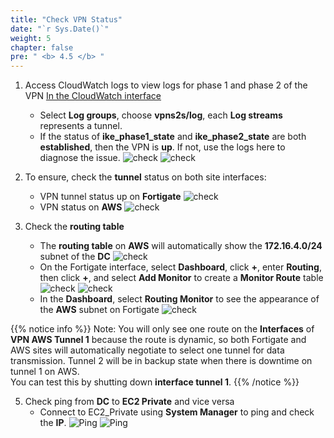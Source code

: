 ```yaml
---
title: "Check VPN Status"
date: "`r Sys.Date()`"
weight: 5
chapter: false
pre: " <b> 4.5 </b> "
---
```


1. Access CloudWatch logs to view logs for phase 1 and phase 2 of the VPN
   [In the CloudWatch interface](https://ap-southeast-1.console.aws.amazon.com/cloudwatch/home)
   + Select **Log groups**, choose **vpns2s/log**, each **Log streams** represents a tunnel.
   + If the status of **ike_phase1_state** and **ike_phase2_state** are both **established**, then the VPN is **up**. If not, use the logs here to diagnose the issue.
      ![check](/images/4.vpnsitetositefortigate/Monitoring%20VPN-0.png)
      ![check](/images/4.vpnsitetositefortigate/Monitoring%20VPN-01.png)

2. To ensure, check the **tunnel** status on both site interfaces:
   + VPN tunnel status up on **Fortigate**
      ![check](/images/4.vpnsitetositefortigate/Monitoring%20VPN-1.png)
   + VPN status on **AWS**
      ![check](/images/4.vpnsitetositefortigate/Monitoring%20VPN-2.png)
3. Check the **routing table**
   + The **routing table** on **AWS** will automatically show the **172.16.4.0/24** subnet of the **DC**
      ![check](/images/4.vpnsitetositefortigate/Monitoring%20VPN-3.png)
   + On the Fortigate interface, select **Dashboard**, click **+**, enter **Routing**, then click **+**, and select **Add Monitor** to create a **Monitor Route** table
      ![check](/images/4.vpnsitetositefortigate/Monitoring%20VPN-4.png)
      ![check](/images/4.vpnsitetositefortigate/Monitoring%20VPN-5.png)
   + In the **Dashboard**, select **Routing Monitor** to see the appearance of the **AWS** subnet on Fortigate
      ![check](/images/4.vpnsitetositefortigate/Monitoring%20VPN-6.png)

{{% notice info %}}
Note: You will only see one route on the **Interfaces** of **VPN AWS Tunnel 1** because the route is dynamic, so both Fortigate and AWS sites will automatically negotiate to select one tunnel for data transmission. Tunnel 2 will be in backup state when there is downtime on tunnel 1 on AWS.\
You can test this by shutting down **interface tunnel 1**.
{{% /notice %}}

5. Check ping from **DC** to **EC2 Private** and vice versa
   + Connect to EC2_Private using **System Manager** to ping and check the **IP**.
    ![Ping](</images/4.vpnsitetositefortigate/Ping from DC.png>)
    ![Ping](</images/4.vpnsitetositefortigate/ping from AWS.png>)